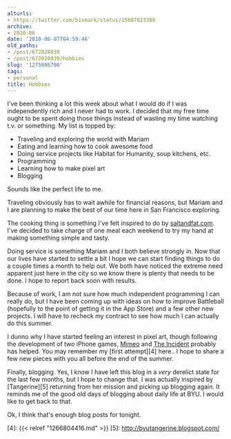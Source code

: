 ```yaml
---
alturls:
- https://twitter.com/bismark/status/15607623380
archive:
- 2010-06
date: '2010-06-07T04:59:46'
old_paths:
- /post/672028039
- /post/672028039/hobbies
slug: '1275886786'
tags:
- personal
title: Hobbies
---
```


I've been thinking a lot this week about what I would do if I was
independently rich and I never had to work.  I decided that my free time
ought to be spent doing those things instead of wasting my time watching
t.v. or something.  My list is topped by:

- Traveling and exploring the world with Mariam
- Eating and learning how to cook awesome food
- Doing service projects like Habitat for Humanity, soup kitchens, etc.
- Programming
- Learning how to make pixel art
- Blogging

Sounds like the perfect life to me.

Traveling obviously has to wait awhile for financial reasons, but Mariam
and I are planning to make the best of our time here in San Francisco
exploring.

The cooking thing is something I've felt inspired to do by
[saltandfat.com][1].  I've decided to take charge of one meal each weekend
to try my hand at making something simple and tasty.

Doing service is something Mariam and I both believe strongly in.  Now
that our lives have started to settle a bit I hope we can start finding
things to do a couple times a month to help out.  We both have noticed the
extreme need apparent just here in the city so we know there is plenty
that needs to be done.  I hope to report back soon with results.

Because of work, I am not sure how much independent programming I can
really do, but I have been coming up with ideas on how to improve
Battleball (hopefully to the point of getting it in the App Store) and
a few other new projects.  I will have to recheck my contract to see how
much I can actually do this summer.

I dunno why I have started feeling an interest in pixel art, though
following the development of two iPhone games, [Mimeo][2] and [The
Incident][3] probably has helped. You may remember my [first attempt][4]
here.. I hope to share a few new pieces with you all before the end of the
summer.

Finally, blogging.  Yes, I know I have left this blog in a *very* derelict
state for the last few months, but I hope to change that.  I was actually
inspired by [Tangerine][5] returning from her mission and picking up
blogging again.  It reminds me of the good old days of blogging about
daily life at BYU.  I would like to get back to that.

Ok, I think that's enough blog posts for tonight.

[1]: http://saltandfat.com/
[2]: http://blog.mimeoverse.com/
[3]: http://theincidentapp.com/
[4]: {{< relref "1266804416.md" >}}
[5]: http://byutangerine.blogspot.com/
